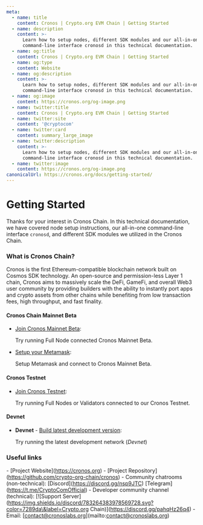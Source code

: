 ```yaml
---
meta:
  - name: title
    content: Cronos | Crypto.org EVM Chain | Getting Started
  - name: description
    content: >-
      Learn how to setup nodes, different SDK modules and our all-in-one
      command-line interface cronosd in this technical documentation.
  - name: og:title
    content: Cronos | Crypto.org EVM Chain | Getting Started
  - name: og:type
    content: Website
  - name: og:description
    content: >-
      Learn how to setup nodes, different SDK modules and our all-in-one
      command-line interface cronosd in this technical documentation.
  - name: og:image
    content: https://cronos.org/og-image.png
  - name: twitter:title
    content: Cronos | Crypto.org EVM Chain | Getting Started
  - name: twitter:site
    content: '@cryptocom'
  - name: twitter:card
    content: summary_large_image
  - name: twitter:description
    content: >-
      Learn how to setup nodes, different SDK modules and our all-in-one
      command-line interface cronosd in this technical documentation.
  - name: twitter:image
    content: https://cronos.org/og-image.png
canonicalUrl: https://cronos.org/docs/getting-started/
---
```


# Getting Started

Thanks for your interest in Cronos Chain. In this technical documentation, we have covered node setup instructions, our all-in-one command-line interface `cronosd`, and different SDK modules we utilized in the Cronos Chain.

### What is Cronos Chain?

Cronos is the first Ethereum-compatible blockchain network built on Cosmos SDK technology. An open-source and permission-less Layer 1 chain, Cronos aims to massively scale the DeFi, GameFi, and overall Web3 user community by providing builders with the ability to instantly port apps and crypto assets from other chains while benefiting from low transaction fees, high throughput, and fast finality.

#### Cronos Chain Mainnet Beta

*   [Join Cronos Mainnet Beta](getting-started/cronos-mainnet.md):

    Try running Full Node connected Cronos Mainnet Beta.
*   [Setup your Metamask](for-users/metamask.md):

    Setup Metamask and connect to Cronos Mainnet Beta.

#### Cronos Testnet

*   [Join Cronos Testnet](getting-started/cronos-testnet.md):

    Try running Full Nodes or Validators connected to our Cronos Testnet.

#### Devnet

*   **Devnet** - [Build latest development version](for-validators/local-devnet.md):

    Try running the latest development network (_Devnet_)

### Useful links

\- \[Project Website]\(https://cronos.org) - \[Project Repository]\(https://github.com/crypto-org-chain/cronos) - Community chatrooms (non-technical): \[Discord]\(https://discord.gg/nsp9JTC) \[Telegram]\(https://t.me/CryptoComOfficial) - Developer community channel (technical): \[!\[Support Server]\(https://img.shields.io/discord/783264383978569728.svg?color=7289da\&label=Crypto.org Chain)]\(https://discord.gg/pahqHz26q4) - Email: \[contact@cronoslabs.org]\(mailto:contact@cronoslabs.org)
